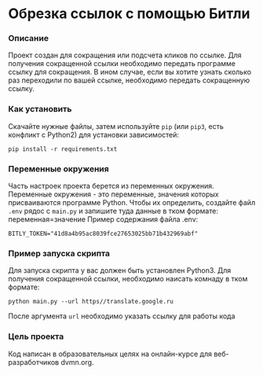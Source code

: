 # Обрезка ссылок с помощью Битли
### Описание
Проект создан для сокращения или подсчета кликов по ссылке. Для получения сокращенной ссылки необходимо передать программе ссылку для сокращения. В ином случае, если вы хотите узнать сколько раз переходили по вашей ссылке, необходимо передать сокращенную ссылку.

### Как установить

Скачайте нужные файлы, затем используйте ```pip``` (или ```pip3```, есть конфликт с Python2) для установки зависимостей:
```
pip install -r requirements.txt
```
### Переменные окружения

Часть настроек проекта берется из переменных окружения. Переменные окружения - это переменные, значения которых присваиваются программе Python. Чтобы их определить, создайте файл ```.env``` рядос с ```main.py``` и запишите туда данные в тком формате: переменная=значение
Пример содержания файла .env:
```
BITLY_TOKEN="41d8a4b95ac8039fce27653025bb71b432969abf"
```

### Пример запуска скрипта 
Для запуска скрипта у вас должен быть установлен Python3. 
Для получения сокращенной ссылки, необходимо наисать комнаду в тком формате:
```
python main.py --url https//translate.google.ru
```
После аргумента ```url``` необходимо указать ссылку для работы кода 
### Цель проекта

Код написан в образовательных целях на онлайн-курсе для веб-разработчиков dvmn.org.
